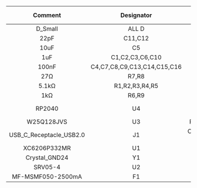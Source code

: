 |       **Comment**       |        **Designator**       |                    **Footprint**                    | **JLCPCB Part #** |
|:-----------------------:|:---------------------------:|:---------------------------------------------------:|:-----------------:|
| D_Small                 | ALL D                       | Diode_SMD:D_SOD-123                                 | C2099             |
| 22pF                    | C11,C12                     | Capacitor_SMD:C_0402_1005Metric                     | C147430           |
| 10uF                    | C5                          | Capacitor_SMD:C_0603_1608Metric                     | C19702            |
| 1uF                     | C1,C2,C3,C6,C10             | CAP-SMD_BD5.0-L5.3-W5.3-LS6.3-FD                    | C15684            |
| 100nF                   | C4,C7,C8,C9,C13,C14,C15,C16 | Capacitor_SMD:C_0402_1005Metric                     | C1525             |
| 27Ω                     | R7,R8                       | Resistor_SMD:R_0402_1005Metric                      | C138021           |
| 5.1kΩ                   | R1,R2,R3,R4,R5              | Resistor_SMD:R_0402_1005Metric                      | C25905            |
| 1kΩ                     | R6,R9                       | Resistor_SMD:R_0402_1005Metric                      | C11702            |
| RP2040                  | U4                          | Package_DFN_QFN:QFN-56-1EP_7x7mm_P0.4mm_EP3.2x3.2mm | C2040             |
| W25Q128JVS              | U3                          | Package_SO:SOIC-8_5.23x5.23mm_P1.27mm               | C97521            |
| USB_C_Receptacle_USB2.0 | J1                          | Connector_USB:USB_C_Receptacle_HRO_TYPE-C-31-M-12   | C165948           |
| XC6206P332MR	            | U1                          | Package_TO_SOT_SMD:SOT-23-3                         | C5446             |
| Crystal_GND24           | Y1                          | Crystal:Crystal_SMD_3225-4Pin_3.2x2.5mm             | C9002             |
| SRV05-4                 | U2                          | PCM_marbastlib-various:SOT-23-6-routable            | C7420376          |
| MF-MSMF050-2500mA       | F1                          | Fuse:Fuse_0603_1608Metric                           | C17313            |

